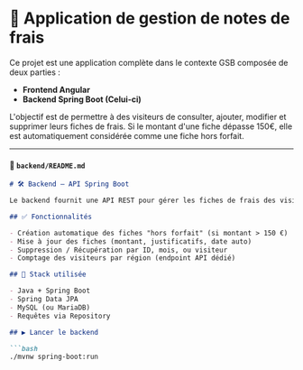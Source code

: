 # 💼 Application de gestion de notes de frais

Ce projet est une application complète dans le contexte GSB composée de deux parties :

- **Frontend Angular**
- **Backend Spring Boot (Celui-ci)**

L'objectif est de permettre à des visiteurs de consulter, ajouter, modifier et supprimer leurs fiches de frais. Si le montant d'une fiche dépasse 150€, elle est automatiquement considérée comme une fiche hors forfait.

---

#### 📁 `backend/README.md`
```markdown
# 🛠 Backend — API Spring Boot

Le backend fournit une API REST pour gérer les fiches de frais des visiteurs.

## ✅ Fonctionnalités

- Création automatique des fiches "hors forfait" (si montant > 150 €)
- Mise à jour des fiches (montant, justificatifs, date auto)
- Suppression / Récupération par ID, mois, ou visiteur
- Comptage des visiteurs par région (endpoint API dédié)

## 🧰 Stack utilisée

- Java + Spring Boot
- Spring Data JPA
- MySQL (ou MariaDB)
- Requêtes via Repository

## ▶️ Lancer le backend

```bash
./mvnw spring-boot:run
